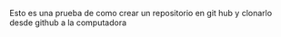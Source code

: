 Esto es una prueba de como crear un repositorio en git hub y clonarlo desde github  a la computadora    
